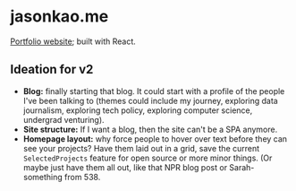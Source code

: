 # jasonkao.me

[Portfolio website](https://jasonkao.me); built with React.

## Ideation for v2

- **Blog:** finally starting that blog. It could start with a profile of the people I've been talking to (themes could include my journey, exploring data journalism, exploring tech policy, exploring computer science, undergrad venturing).
- **Site structure:** If I want a blog, then the site can't be a SPA anymore.
- **Homepage layout:** why force people to hover over text before they can see your projects? Have them laid out in a grid, save the current `SelectedProjects` feature for open source or more minor things. (Or maybe just have them all out, like that NPR blog post or Sarah-something from 538.
